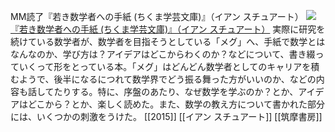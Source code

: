 MM読了『若き数学者への手紙 (ちくま学芸文庫)』（イアン スチュアート）
[![](https://images-fe.ssl-images-amazon.com/images/I/5143RAeHgrL._SL160_.jpg)](http://www.amazon.co.jp/exec/obidos/ASIN/4480096736/choiyaki81-22/ref=nosim)
[『若き数学者への手紙 (ちくま学芸文庫)』（イアン スチュアート）](http://www.amazon.co.jp/exec/obidos/ASIN/4480096736/choiyaki81-22/ref=nosim)
実際に研究を続けている数学者が、数学者を目指そうとしている「メグ」へ、手紙で数学とはなんなのか、学び方は？アイデアはどこからわくのか？などについて、書き綴っていくって形をとっている本。「メグ」はどんどん数学者としてのキャリアを積むようで、後半になるにつれて数学界でどう振る舞った方がいいのか、などの内容も話してたりする。特に、序盤のあたり、なぜ数学を学ぶのか？とか、アイデアはどこから？とか、楽しく読めた。また、数学の教え方について書かれた部分には、いくつかの刺激をうけた。
[[2015]] [[イアン スチュアート]] [[筑摩書房]]
